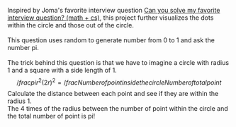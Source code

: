 Inspired by Joma's favorite interview question [Can you solve my favorite interview question? (math + cs)](https://www.youtube.com/watch?v=pvimAM_SLic), this project further visualizes the dots within the circle and those out of the circle.\
\
This question uses random to generate number from 0 to 1 and ask the number pi.\
\
The trick behind this question is that we have to imagine a circle with radius 1 and a square with a side length of 1.\
$$/frac{pir^2}{(2r)^2} = /frac{Number of point inside the circle}{Number of total point} $$
Calculate the distance between each point and see if they are within the radius 1.\
The 4 times of the radius between the number of point within the circle and the total number of point is pi!
